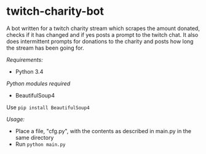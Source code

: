 # twitch-charity-bot

A bot written for a twitch charity stream which scrapes the amount donated, checks if it has changed and if yes posts a prompt to the twitch chat.
It also does intermittent prompts for donations to the charity and posts how long the stream has been going for.

*Requirements:*

- Python 3.4

*Python modules required*

- BeautifulSoup4

Use ```pip install BeautifulSoup4```

*Usage:*

- Place a file, "cfg.py", with the contents as described in main.py in the same directory
- Run ```python main.py```
